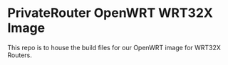 # PrivateRouter OpenWRT WRT32X Image

This repo is to house the build files for our OpenWRT image for WRT32X Routers.